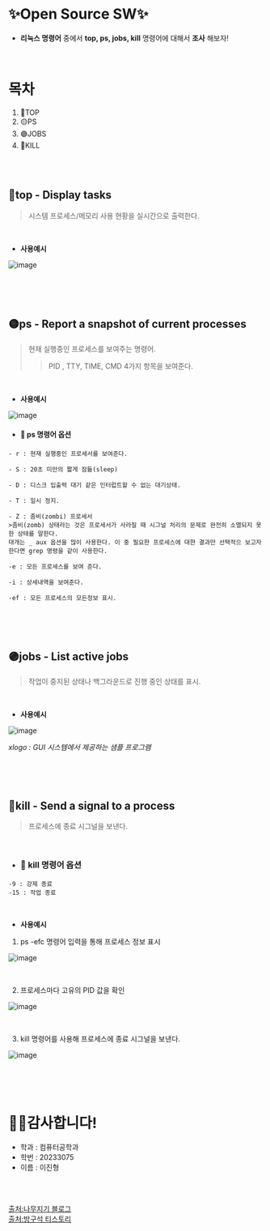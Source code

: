 # ✨Open Source SW✨
- __리눅스 명령어__ 중에서 __top, ps, jobs, kill__ 명령어에 대해서 __조사__ 해보자!

<br/>

# 목차
1. 🔴TOP
2. 🟡PS
3. 🟣JOBS
4. 🔵KILL

<br/>
<br/>

## 🔴top - Display tasks
>시스템 프로세스/메모리 사용 현황을 실시간으로 출력한다.

<br/>

+ __사용예시__

![image](https://github.com/jinhug/Open-Source-SW/assets/84608707/0a9e5e4a-375a-44e6-8810-ed3e030ea64e)

<br/>
<br/>
<br/>

## 🟡ps - Report a snapshot of current processes
>현재 실행중인 프로세스를 보여주는 명령어.
>>PID , TTY, TIME, CMD  4가지 항목을 보여준다.

<br/>

+ __사용예시__

![image](https://github.com/jinhug/Open-Source-SW/assets/84608707/1b7a4b9c-70e1-44e1-94f2-92740e1aadc7)

+ #### 📒 ps 명령어 옵션
```
- r : 현재 실행중인 프로세서를 보여준다.

- S : 20초 미만의 짧게 잠듦(sleep) 

- D : 디스크 입출력 대기 같은 인터럽트할 수 없는 대기상태.

- T : 일시 정지.

- Z : 좀비(zombi) 프로세서
>좀비(zomb) 상태라는 것은 프로세서가 사라질 때 시그널 처리의 문제로 완전히 소멸되지 못한 상태를 말한다. 
대개는 _ aux 옵션을 많이 사용한다. 이 중 필요한 프로세스에 대한 결과만 선택적으 보고자 한다면 grep 명령을 같이 사용한다.

-e : 모든 프로세스를 보여 준다.

-i : 상세내역을 보여준다.

-ef : 모든 프로세스의 모든정보 표시.
```

<br/>
<br/>
<br/>

## 🟣jobs - List active jobs
>작업이 중지된 상태나 백그라운드로 진행 중인 상태를 표시.

<br/>

+ __사용예시__

![image](https://github.com/jinhug/Open-Source-SW/assets/84608707/1767f6ad-4146-491c-8ebe-657b88a009e7)

*xlogo : GUI 시스템에서 제공하는 샘플 프로그램*

<br/>
<br/>
<br/>

## 🔵kill - Send a signal to a process
>프로세스에 종료 시그널을 보낸다.

<br/>

+ ### 📘 kill 명령어 옵션
```
-9 : 강제 종료
-15 : 작업 종료
```

<br/>

+ __사용예시__

1. ps -efc 명령어 입력을 통해 프로세스 정보 표시

![image](https://github.com/jinhug/Open-Source-SW/assets/84608707/245715d3-1802-418d-b2a4-6eb1ef84e034)

<br/>

2. 프로세스마다 고유의 PID 값을 확인

![image](https://github.com/jinhug/Open-Source-SW/assets/84608707/827f75d2-6f01-449d-bee6-3ada6ddc1fe2)

<br/>

3. kill 명령어를 사용해 프로세스에 종료 시그널을 보낸다.

![image](https://github.com/jinhug/Open-Source-SW/assets/84608707/22d92311-885a-433a-82ae-93811ba3fa24)

<br/>
<br/>
<br/>

# 🙎‍♂️감사합니다!
* 학과 : 컴퓨터공학과
* 학번 : 20233075
* 이름 : 이진형

<br/>
<br/>

[출처:나무지기 블로그](https://m.blog.naver.com/jjune095/221242495248 "블로그로 이동합니다.")
<br/>
[출처:방구석 티스토리](https://m.blog.naver.com/jjune095/221242495248 "티스토로 이동합니다.")

